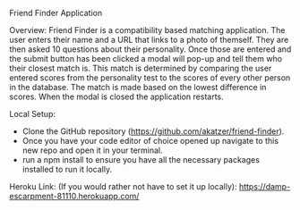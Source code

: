 Friend Finder Application

Overview: Friend Finder is a compatibility based matching application. The user enters their name and a URL that links to a photo of themself. They are then asked 10 questions about their personality. Once those are entered and the submit button has been clicked a modal will pop-up and tell them who their closest match is. This match is determined by comparing the user entered scores from the personality test to the scores of every other person in the database. The match is made based on the lowest difference in scores. When the modal is closed the application restarts.

Local Setup:
- Clone the GitHub repository (https://github.com/akatzer/friend-finder).
- Once you have your code editor of choice opened up navigate to this new repo and open it in your terminal.
- run a npm install to ensure you have all the necessary packages installed to run it locally.

Heroku Link: (If you would rather not have to set it up locally): https://damp-escarpment-81110.herokuapp.com/ 
